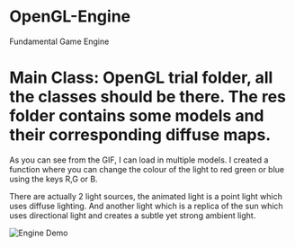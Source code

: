 # OpenGL-Engine
Fundamental Game Engine

# Main Class: OpenGL trial folder, all the classes should be there. The res folder contains some models and their corresponding diffuse maps.

As you can see from the GIF, I can load in multiple models. I created a function where you can change the colour of the light to red green or blue using the keys R,G or B.

There are actually 2 light sources, the animated light is a point light which uses diffuse lighting. And another light which is a replica of the sun which uses directional light and creates a subtle yet strong ambient light.

![Engine Demo](https://media.giphy.com/media/BzjKrt5cggW9w1s0Tt/giphy.gif)
